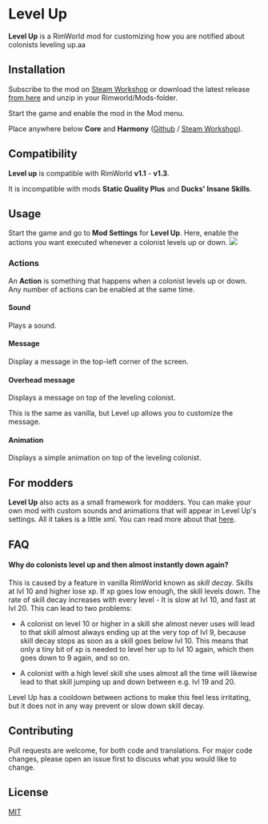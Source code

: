 # Level Up

**Level Up** is a RimWorld mod for customizing how you are notified about colonists leveling up.aa

## Installation

Subscribe to the mod on [Steam Workshop](https://steamcommunity.com/sharedfiles/filedetails/?id=1701592470) or download the latest release [from here](https://github.com/krafs/LevelUp/releases/latest) and unzip in your Rimworld/Mods-folder.

Start the game and enable the mod in the Mod menu. 

Place anywhere below **Core** and **Harmony** ([Github](https://github.com/pardeike/HarmonyRimWorld) / [Steam Workshop](https://steamcommunity.com/sharedfiles/filedetails/?id=2009463077)).

## Compatibility
**Level up** is compatible with RimWorld **v1.1** - **v1.3**.

It is incompatible with mods **Static Quality Plus** and **Ducks' Insane Skills**.

## Usage
Start the game and go to **Mod Settings** for **Level Up**. Here, enable the actions you want executed whenever a colonist levels up or down.
![](./Docs/Assets/CustomizationPreview.gif)

### Actions
An **Action** is something that happens when a colonist levels up or down. Any number of actions can be enabled at the same time.

#### Sound
Plays a sound.

#### Message
Display a message in the top-left corner of the screen.

#### Overhead message
Displays a message on top of the leveling colonist. 

This is the same as vanilla, but Level up allows you to customize the message.

#### Animation
Displays a simple animation on top of the leveling colonist.

## For modders
**Level Up** also acts as a small framework for modders. You can make your own mod with custom sounds and animations that will appear in Level Up's settings. All it takes is a little xml. You can read more about that [here](Docs/ForModders.md).

## FAQ
#### Why do colonists level up and then almost instantly down again?
This is caused by a feature in vanilla RimWorld known as *skill decay*. Skills at lvl 10 and higher lose xp. If xp goes low enough, the skill levels down. The rate of skill decay increases with every level - It is slow at lvl 10, and fast at lvl 20.
This can lead to two problems:

- A colonist on level 10 or higher in a skill she almost never uses will lead to that skill almost always ending up at the very top of lvl 9, because skill decay stops as soon as a skill goes below lvl 10. This means that only a tiny bit of xp is needed to level her up to lvl 10 again, which then goes down to 9 again, and so on.

- A colonist with a high level skill she uses almost all the time will likewise lead to that skill jumping up and down between e.g. lvl 19 and 20.

Level Up has a cooldown between actions to make this feel less irritating, but it does not in any way prevent or slow down skill decay.

## Contributing
Pull requests are welcome, for both code and translations. 
For major code changes, please open an issue first to discuss what you would like to change.

## License
[MIT](https://choosealicense.com/licenses/mit/)
